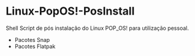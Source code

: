 # Linux-PopOS!-PosInstall

Shell Script de pós instalação do Linux POP_OS! para utilização pessoal.

- Pacotes Snap
- Pacotes Flatpak
